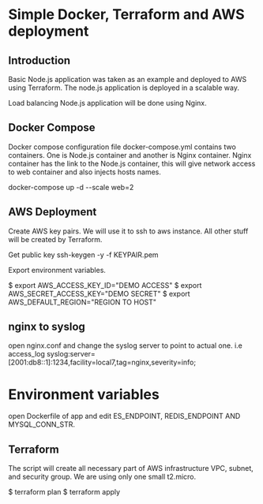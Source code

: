 # Simple Docker, Terraform and AWS deployment

## Introduction

Basic Node.js application was taken as an example and deployed to AWS using Terraform. The node.js application is deployed in a scalable way.


Load balancing Node.js application will be done using Nginx.



## Docker Compose

Docker compose configuration file docker-compose.yml contains two containers. One is Node.js container and another is Nginx container. Nginx container has the link to the Node.js container, this will give network access to web container and also injects hosts names.


docker-compose up -d --scale web=2

## AWS Deployment

Create AWS key pairs. We will use it to ssh to aws instance. All other stuff will be created by Terraform.

Get public key
ssh-keygen -y -f KEYPAIR.pem

Export environment variables.

$ export AWS_ACCESS_KEY_ID="DEMO ACCESS"
$ export AWS_SECRET_ACCESS_KEY="DEMO SECRET"
$ export AWS_DEFAULT_REGION="REGION TO HOST"

## nginx to syslog
open nginx.conf and change the syslog server to point to actual one.
i.e access_log syslog:server=[2001:db8::1]:1234,facility=local7,tag=nginx,severity=info;

# Environment variables 
open Dockerfile of app and edit ES_ENDPOINT, REDIS_ENDPOINT AND MYSQL_CONN_STR.

## Terraform

The script will create all necessary part of AWS infrastructure VPC, subnet, and security group. We are using only one small t2.micro. 


$ terraform plan
$ terraform apply
